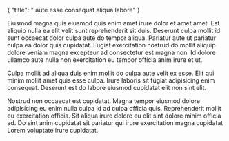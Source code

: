 {
  "title": " aute esse consequat aliqua labore"
}

Eiusmod magna quis eiusmod quis enim amet irure dolor et amet amet. Est aliquip nulla ea elit velit sunt reprehenderit sit duis. Deserunt culpa mollit id sunt occaecat dolor culpa aute do tempor aliqua. Pariatur aute ut pariatur culpa ea dolor quis cupidatat. Fugiat exercitation nostrud do mollit aliquip dolore veniam magna excepteur ad consectetur est magna non. Id dolore ullamco aute nulla non exercitation eu tempor officia anim irure et ut.

Culpa mollit ad aliqua duis enim mollit do culpa aute velit ex esse. Elit qui minim mollit amet quis esse culpa. Irure laboris sit fugiat adipisicing enim consequat. Deserunt est do labore eiusmod cupidatat elit non sint elit.

Nostrud non occaecat est cupidatat. Magna tempor eiusmod dolore adipisicing eu enim nulla culpa id ad culpa officia quis. Reprehenderit mollit eu exercitation officia. Sit aliqua irure dolore eu elit sint dolore minim officia ad. Do sint anim cupidatat sit pariatur qui irure exercitation magna cupidatat Lorem voluptate irure cupidatat.
